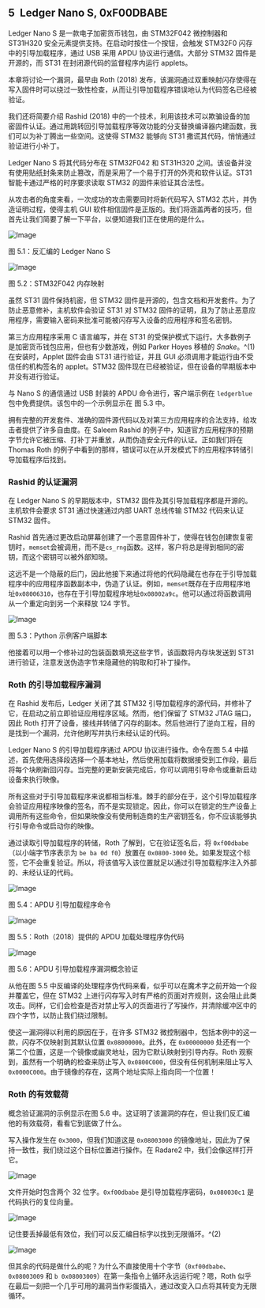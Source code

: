## **5 Ledger Nano S, 0xF00DBABE**

Ledger Nano S 是一款电子加密货币钱包，由 STM32F042 微控制器和 ST31H320 安全元素提供支持。在启动时按住一个按钮，会触发 STM32F0 闪存中的引导加载程序，通过 USB 采用 APDU 协议进行通信。大部分 STM32 固件是开源的，而 ST31 在封闭源代码的监督程序内运行 applets。

本章将讨论一个漏洞，最早由 Roth (2018) 发布，该漏洞通过双重映射闪存使得在写入固件时可以绕过一致性检查，从而让引导加载程序错误地认为代码签名已经被验证。

我们还将简要介绍 Rashid (2018) 中的一个技术，利用该技术可以欺骗设备的加密固件认证。通过用跳转回引导加载程序等效功能的分支替换编译器内建函数，我们可以为补丁腾出一些空间。这使得 STM32 能够向 ST31 撒谎其代码，悄悄通过验证进行小补丁。

Ledger Nano S 将其代码分布在 STM32F042 和 ST31H320 之间。该设备并没有使用贴纸封条来防止篡改，而是采用了一个易于打开的外壳和软件认证。ST31 智能卡通过严格的时序要求读取 STM32 的固件来验证其合法性。

从攻击者的角度来看，一次成功的攻击需要同时将新代码写入 STM32 芯片，并伪造证明过程，使得主机 GUI 软件相信固件是正版的。我们将涵盖两者的技巧，但首先让我们简要了解一下平台，以便知道我们正在使用的是什么。

![Image](img/f0054-01.jpg)

图 5.1：反汇编的 Ledger Nano S

![Image](img/f0055-01.jpg)

图 5.2：STM32F042 内存映射

虽然 ST31 固件保持机密，但 STM32 固件是开源的，包含文档和开发套件。为了防止恶意修补，主机软件会验证 ST31 对 STM32 固件的证明，且为了防止恶意应用程序，需要输入密码来批准可能被闪存写入设备的应用程序和签名密钥。

第三方应用程序采用 C 语言编写，并在 ST31 的受保护模式下运行。大多数例子是加密货币钱包应用，但也有少数游戏，例如 Parker Hoyes 移植的 *Snake*。^(1) 在安装时，Applet 固件会由 ST31 进行验证，并且 GUI 必须调用才能运行由不受信任的机构签名的 applet。STM32 固件现在已经被验证，但在设备的早期版本中并没有进行验证。

与 Nano S 的通信通过 USB 封装的 APDU 命令进行，客户端示例在 `ledgerblue` 包中免费提供。该包中的一个示例显示在 图 5.3 中。

拥有完整的开发套件、准确的固件源代码以及对第三方应用程序的合法支持，给攻击者提供了许多自由度。在 Saleem Rashid 的例子中，知道官方应用程序的预期字节允许它被压缩、打补丁并重放，从而伪造安全元件的认证。正如我们将在 Thomas Roth 的例子中看到的那样，错误可以在从开发模式下的应用程序转储引导加载程序后找到。

### **Rashid 的认证漏洞**

在 Ledger Nano S 的早期版本中，STM32 固件及其引导加载程序都是开源的。主机软件会要求 ST31 通过快速通过内部 UART 总线传输 STM32 代码来认证 STM32 固件。

Rashid 首先通过更改启动屏幕创建了一个恶意固件补丁，使得在钱包创建恢复密钥时，`memset`会被调用，而不是`cs_rng`函数。这样，客户将总是得到相同的密钥，而这个密钥可以被外部知晓。

这远不是一个隐蔽的后门，因此他接下来通过将他的代码隐藏在也存在于引导加载程序中的应用程序函数副本中，伪造了认证。例如，`memset`既存在于应用程序地址`0x08006310`，也存在于引导加载程序地址`0x08002a9c`。他可以通过将函数调用从一个重定向到另一个来释放 124 字节。

![Image](img/f0057-01.jpg)

图 5.3：Python 示例客户端脚本

他接着可以用一个修补过的包装函数填充这些字节，该函数将内存块发送到 ST31 进行验证，注意发送伪造字节来隐藏他的钩取和打补丁操作。

### **Roth 的引导加载程序漏洞**

在 Rashid 发布后，Ledger 关闭了其 STM32 引导加载程序的源代码，并修补了它，在启动之前立即验证应用程序区域。然而，他们保留了 STM32 JTAG 端口，因此 Roth 打开了设备，接线并转储了闪存的副本。然后他进行了逆向工程，目的是找到一个漏洞，允许他刷写并执行未经认证的代码。

Ledger Nano S 的引导加载程序通过 APDU 协议进行操作。命令在图 5.4 中描述，首先使用选择段选择一个基本地址，然后使用加载将数据接受到工作段，最后将每个块刷新回闪存。当完整的更新安装完成后，你可以调用引导命令或重新启动设备来执行映像。

所有这些对于引导加载程序来说都相当标准。棘手的部分在于，这个引导加载程序会验证应用程序映像的签名，而不是实现锁定。因此，你可以在锁定的生产设备上调用所有这些命令，但如果映像没有使用制造商的生产密钥签名，你不应该能够执行引导命令或启动你的映像。

通过读取引导加载程序的转储，Roth 了解到，它在验证签名后，将 `0xf00dbabe`（以小端字节序表示为 `be ba 0d f0`）放置在 `0x0800-3000` 处。如果发现这个标签，它不会重复验证。所以，将该值写入该位置就足以通过引导加载程序注入外部的、未经认证的代码。

![Image](img/f0059-01.jpg)

图 5.4：APDU 引导加载程序命令

![Image](img/f0059-02.jpg)

图 5.5：Roth（2018）提供的 APDU 加载处理程序伪代码

![Image](img/f0060-01.jpg)

图 5.6：APDU 引导加载程序漏洞概念验证

从他在图 5.5 中反编译的处理程序伪代码来看，似乎可以在魔术字之前开始一个段并覆盖它，但在 STM32 上进行闪存写入时有严格的页面对齐规则，这会阻止此类攻击。同样，它们会检查是否对禁止写入的页面进行了写操作，并清除缓冲区中的四个字节，以防止我们绕过限制。

使这一漏洞得以利用的原因在于，在许多 STM32 微控制器中，包括本例中的这一款，闪存不仅映射到其默认位置 `0x08000000`。此外，在 `0x00000000` 处还有一个第二个位置，这是一个镜像或幽灵地址，因为它默认映射到引导内存。Roth 观察到，虽然有一个明确的检查来防止写入 `0x0800C000`，但没有任何机制来阻止写入 `0x0000C000`。由于镜像的存在，这两个地址实际上指向同一个位置！

### **Roth 的有效载荷**

概念验证漏洞的示例显示在图 5.6 中。这证明了该漏洞的存在，但让我们反汇编他的有效载荷，看看它到底做了什么。

写入操作发生在 `0x3000`，但我们知道这是 `0x08003000` 的镜像地址，因此为了保持一致性，我们绕过这个目标位置进行操作。在 Radare2 中，我们会像这样打开它。

![Image](img/f0061-01.jpg)

文件开始时包含两个 32 位字。`0xf00dbabe` 是引导加载程序密码，`0x080030c1` 是代码执行的复位向量。

![Image](img/f0061-02.jpg)

记住要丢掉最低有效位，我们可以反汇编目标字以找到无限循环。^(2)

![Image](img/f0061-03.jpg)

但其余的代码是做什么的呢？为什么不直接使用十个字节（`0xf00dbabe`、`0x08003009` 和 `b 0x08003009`）在第一条指令上循环永远运行呢？嗯，Roth 似乎在最后一刻把一个几乎可用的漏洞当作彩蛋插入，通过改变入口点将其转变为无限循环。
